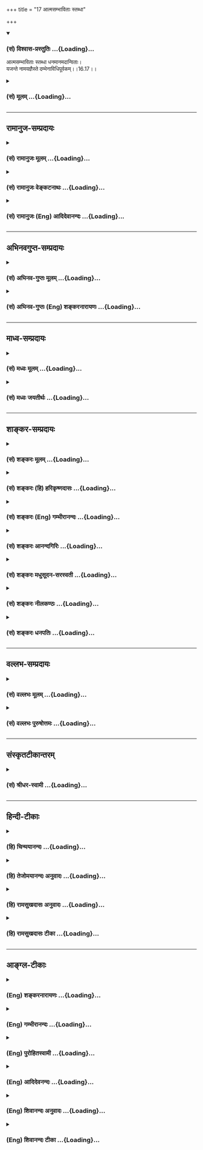 +++
title = "17 आत्मसम्भाविताः स्तब्धा"

+++
<div class="js_include" newlevelforh1="3" title="(सं) विश्वास-प्रस्तुतिः" unfilled url="/purANam/mahAbhAratam/06-bhIShma-parva/02-bhagavad-gItA-parva/saMskRtam/vishvAsa-prastutiH/16_daivAsura-sampad-vib/17_AtmasambhAvitAH_s.md">
<details open><summary><h3>(सं) विश्वास-प्रस्तुतिः ...{Loading}...</h3></summary>

आत्मसम्भाविताः स्तब्धा धनमानमदान्विताः।  
यजन्ते नामयज्ञैस्ते दम्भेनाविधिपूर्वकम्।।16.17।।
</details>
</div>
<div class="js_include collapsed" newlevelforh1="3" title="(सं) मूलम्" unfilled url="/purANam/mahAbhAratam/06-bhIShma-parva/02-bhagavad-gItA-parva/saMskRtam/mUlam/16_daivAsura-sampad-vib/17_AtmasambhAvitAH_s.md">
<details><summary><h3>(सं) मूलम् ...{Loading}...</h3></summary>

आत्मसम्भाविताः स्तब्धा धनमानमदान्विताः।  
यजन्ते नामयज्ञैस्ते दम्भेनाविधिपूर्वकम्।।16.17।।
</details>
</div>


_________________
## रामानुज-सम्प्रदायः
<div class="js_include collapsed" newlevelforh1="3" title="(सं) रामानुजः मूलम्" unfilled url="/purANam/mahAbhAratam/06-bhIShma-parva/02-bhagavad-gItA-parva/saMskRtam/rAmAnujaH/mUlam/16_daivAsura-sampad-vib/17_AtmasambhAvitAH_s.md">
<details><summary><h3>(सं) रामानुजः मूलम् ...{Loading}...</h3></summary>

।।16.17।।**आत्मसम्भाविताः** आत्मना एव सम्भाविताः आत्मना एव आत्मानं
सम्भावयन्ति इत्यर्थः। **स्तब्धाः** परिपूर्णं मन्यमाना न
किञ्चित्कुर्वाणाः; कथम् **धनमानमदान्विताः** -- धनेन विद्याभिजनाभिमानेन च
जनितमदान्विताः **नामयज्ञैः** नामप्रयोजनैः यष्टा इति नाममात्रप्रयोजनैः
यज्ञैः **यजन्ते;** तत् अपि **दम्भेन** हेतुना यष्टृत्वख्यापनाय;
**अविधिपूर्वकम्** अयथाचोदनं यजन्ते। ते च ईदृग्भूता यजन्ते इत्याह --

</details>
</div>
<div class="js_include collapsed" newlevelforh1="3" title="(सं) रामानुजः वेङ्कटनाथः" unfilled url="/purANam/mahAbhAratam/06-bhIShma-parva/02-bhagavad-gItA-parva/saMskRtam/rAmAnujaH/venkaTanAthaH/16_daivAsura-sampad-vib/17_AtmasambhAvitAH_s.md">
<details><summary><h3>(सं) रामानुजः वेङ्कटनाथः ...{Loading}...</h3></summary>

  
  
।।16.17।। आत्मसम्भाविताः इत्यत्र परसम्भावनाप्रसङ्गरहिततयाअब्भक्षः
इतिवदवधारणगर्भतामाह -- आत्मनैव सम्भाविता इति।
आत्मप्रशंसादिरूपदोषव्यक्त्यर्थमाहआत्मनैवात्मानमिति। परैः सम्भाविता अपि
हि सन्तो लज्जन्ते। स्तब्धताहेतुः -- परिपूर्णं मन्यमाना इति। न
किञ्चित्कुर्वाणा इति तुशब्दार्थः। किञ्चित् गुरुवन्दनादिकमपीत्यर्थः।
धनादिदृष्टसम्पत्तिमदेन अदृष्टवैकल्यतिरस्कार इति वक्तुं
पारलौकिकाप्रवृत्तिहेतुं शङ्कते -- कथमिति। विद्यामदो धनमदस्तृतीयोऽभिजनो
मदः \[म.भा.5।34।44\] इति सन्नियोगशिष्टत्वाद्धनस्यात्रोक्तेश्च
तत्समभिव्याहृतो मदहेतुर्मानो विद्याभिजननिबन्धन इत्याहविद्याभिजनाभिमानेन
चेति। नामसम्बन्धिनो यज्ञा नामयज्ञाः सम्बन्धश्चात्र
धर्मादिप्रयोजनाभिसन्धिव्युदासाय
फलफलिभावेनेत्यभिप्रायेणाऽऽहनामप्रयोजनैरिति। कीर्त्यादिष्वपि
नामशब्दप्रयोगात्तदभिसन्धेश्चदम्भेन इत्यादिना सिद्धेः संज्ञायां
प्रसिद्धिप्रकर्षादपहासार्थत्वौचित्याच्चयष्टेति
नाममात्रप्रयोजनैरित्युक्तम्। अत एवयज्ञसमाख्यामात्रम् न तु वस्तुतोऽसौ
यज्ञः इति व्याख्याऽपि मन्दा प्रदर्शिता अविधिपूर्वकत्वोक्त्यैव
तदर्थसिद्धेश्च। दम्भेन हेतुनेत्यभिसन्धिविषयस्य
हेतुत्वोक्तिः। यष्ट्टत्वख्यापनायेति तु विषयतः प्रयोजनतश्च तद्विवरणम्।
विधिरत्र विधायकं वाक्यम्। तदुक्तप्रकारपरित्यागोऽत्राविधिपूर्वकत्वमित्याह
-- अयथाचोदनमिति।  
  

</details>
</div>
<div class="js_include collapsed" newlevelforh1="3" title="(सं) रामानुजः (Eng) आदिदेवानन्दः" unfilled url="/purANam/mahAbhAratam/06-bhIShma-parva/02-bhagavad-gItA-parva/saMskRtam/rAmAnujaH/english/AdidevAnandaH/16_daivAsura-sampad-vib/17_AtmasambhAvitAH_s.md">
<details><summary><h3>(सं) रामानुजः (Eng) आदिदेवानन्दः ...{Loading}...</h3></summary>

16.17 They are held in 'high esteem by themselves'; the meaning is they
are full of the sense of self-esteem. They feel self-sufficient, viz.,
regarding themselves as perfect, they do nothing. How; They are
'possessed of the intoxication of wealth and pride,' viz., they are
intoxicated by wealth and pride of wealth, learning and descent. They
perform sacrifices in name only,' viz., they perform sacrifices for the
fame of it, the purpose being gaining fame as the performers of
sacrifice. These are performed for ostentation acutated with the motive
of becoming famous as the performers of sacrifices and not in accordance
with the proper rulesof the Sastras, viz., without regard to any
;ndment. Sri Krsna says that they perform sacrifices in the following
manner:

</details>
</div>


_________________
## अभिनवगुप्त-सम्प्रदायः
<div class="js_include collapsed" newlevelforh1="3" title="(सं) अभिनव-गुप्तः मूलम्" unfilled url="/purANam/mahAbhAratam/06-bhIShma-parva/02-bhagavad-gItA-parva/saMskRtam/abhinava-guptaH/mUlam/16_daivAsura-sampad-vib/17_AtmasambhAvitAH_s.md">
<details><summary><h3>(सं) अभिनव-गुप्तः मूलम् ...{Loading}...</h3></summary>

।।16.17 -- 16.20।। आत्मसंभाविता इत्यादि गतिमित्यन्तम्। यज्ञैर्यजन्ते नाम;
निष्फलमित्यर्थः। क्रोधेन हि सर्वं नश्यतीत्यर्थः। यद्वा नामयज्ञैः;
संज्ञामात्रेणैव +++(S; omit एव)+++ ये यज्ञाः तैः +++(S; omit तैः)+++। अथवा --
नामार्थं प्रसिद्ध्यर्थं ये यज्ञाः +++(omits ये यज्ञाः)+++ -- येन +++(S omits
येन)+++ यज्ञयाजी अयम् इति व्यपदेशो जायते -- ते दम्भपूर्वका एव; न तु फलन्ति।
क्रोधादिरूषितत्वादेव लोकान् द्विषन्तो मामेव द्विषन्ति। अहं वासुदेवो हि
सर्वावासः। आत्मनि च द्वेषवन्तः आत्मनो ( आत्मने) ह्यहितं निरयपातहेतुम्
आचरन्ति +++(S उपाचरन्ति)+++। तांश्चाहम् आसुरीष्वेव योनिषु क्षिपामि।

</details>
</div>
<div class="js_include collapsed" newlevelforh1="3" title="(सं) अभिनव-गुप्तः (Eng) शङ्करनारायणः" unfilled url="/purANam/mahAbhAratam/06-bhIShma-parva/02-bhagavad-gItA-parva/saMskRtam/abhinava-guptaH/english/shankaranArAyaNaH/16_daivAsura-sampad-vib/17_AtmasambhAvitAH_s.md">
<details><summary><h3>(सं) अभिनव-गुप्तः (Eng) शङ्करनारायणः ...{Loading}...</h3></summary>

16.17 See Coment under 16.20

</details>
</div>


_________________
## माध्व-सम्प्रदायः
<div class="js_include collapsed" newlevelforh1="3" title="(सं) मध्वः मूलम्" unfilled url="/purANam/mahAbhAratam/06-bhIShma-parva/02-bhagavad-gItA-parva/saMskRtam/madhvaH/mUlam/16_daivAsura-sampad-vib/17_AtmasambhAvitAH_s.md">
<details><summary><h3>(सं) मध्वः मूलम् ...{Loading}...</h3></summary>

।।16.17।। Sri Madhvacharya did not comment on this sloka.

</details>
</div>
<div class="js_include collapsed" newlevelforh1="3" title="(सं) मध्वः जयतीर्थः" unfilled url="/purANam/mahAbhAratam/06-bhIShma-parva/02-bhagavad-gItA-parva/saMskRtam/madhvaH/jayatIrthaH/16_daivAsura-sampad-vib/17_AtmasambhAvitAH_s.md">
<details><summary><h3>(सं) मध्वः जयतीर्थः ...{Loading}...</h3></summary>

।।16.17।। Sri Jayatirtha did not comment on this sloka.

</details>
</div>


_________________
## शाङ्कर-सम्प्रदायः
<div class="js_include collapsed" newlevelforh1="3" title="(सं) शङ्करः मूलम्" unfilled url="/purANam/mahAbhAratam/06-bhIShma-parva/02-bhagavad-gItA-parva/saMskRtam/shankaraH/mUlam/16_daivAsura-sampad-vib/17_AtmasambhAvitAH_s.md">
<details><summary><h3>(सं) शङ्करः मूलम् ...{Loading}...</h3></summary>

।।16.17।। --,**आत्मसंभाविताः** सर्वगुणविशिष्टतया आत्मनैव संभाविताः
आत्मसंभाविताः; न साधुभिः। **स्तब्धाः** अप्रणतात्मानः।
**धनमानमदान्विताः** धननिमित्तः मानः मदश्च; ताभ्यां धनमानमदाभ्याम्
अन्विताः। **यजन्ते नामयज्ञैः** नाममात्रैः यज्ञैः **ते दम्भेन**
धर्मध्वजितया **अविधिपूर्वकं** विधिविहिताङ्गेतिकर्तव्यतारहितम्।।

</details>
</div>
<div class="js_include collapsed" newlevelforh1="3" title="(सं) शङ्करः (हि) हरिकृष्णदासः" unfilled url="/purANam/mahAbhAratam/06-bhIShma-parva/02-bhagavad-gItA-parva/saMskRtam/shankaraH/hindI/harikRShNadAsaH/16_daivAsura-sampad-vib/17_AtmasambhAvitAH_s.md">
<details><summary><h3>(सं) शङ्करः (हि) हरिकृष्णदासः ...{Loading}...</h3></summary>

।।16.17।। और वे अपने आपको सर्वगुणसम्पन्न मानकर; आप ही अपनेको बड़ा
माननेवाले; साधु पुरुषोंद्वारा श्रेष्ठ न माने हुए; स्तब्ध -- विनयरहित;
धनमानमदान्वित -- धनहेतुक मान और मदसे युक्त पुरुष; पाखण्डसे; अर्थात्
धर्मध्वजीपनसे; अविधिपूर्वक -- विहित अंगकी कर्तव्यताके ज्ञानसे रहित केवल
नाममात्रके यज्ञोंद्वारा पूजन किया करते हैं।

</details>
</div>
<div class="js_include collapsed" newlevelforh1="3" title="(सं) शङ्करः (Eng) गम्भीरानन्दः" unfilled url="/purANam/mahAbhAratam/06-bhIShma-parva/02-bhagavad-gItA-parva/saMskRtam/shankaraH/english/gambhIrAnandaH/16_daivAsura-sampad-vib/17_AtmasambhAvitAH_s.md">
<details><summary><h3>(सं) शङ्करः (Eng) गम्भीरानन्दः ...{Loading}...</h3></summary>

16.17 Atma-sambhavitah, self-conceited, considering themselves by
themselves to be possessed of good alities-not considered to be so by
holy men; stabdhah, haughty, having minds that are not humble;
dhana-mana-mada-anvitah, filled with (anvita) the pride (mana) and
intoxication (mada) of wealth (dhana); te, they; yajnate, perform
sacrifices; namayajnaih, which are so in name only; dambhena, with
ostentation, with religious hypocricy; avidhi-purvakam, regardless of
the injunctions-without subsidiary rites and proper methods of
performance as enjoined.

</details>
</div>
<div class="js_include collapsed" newlevelforh1="3" title="(सं) शङ्करः आनन्दगिरिः" unfilled url="/purANam/mahAbhAratam/06-bhIShma-parva/02-bhagavad-gItA-parva/saMskRtam/shankaraH/AnandagiriH/16_daivAsura-sampad-vib/17_AtmasambhAvitAH_s.md">
<details><summary><h3>(सं) शङ्करः आनन्दगिरिः ...{Loading}...</h3></summary>

।।16.17।। ननु तेषामपि केषांचिद्वैदिके कर्मणि यागदानादौ
प्रवृत्तिप्रतिपत्तेरयुक्तं वैतरण्यादौ पतनमिति चेत्तत्राह -- **आत्मेति।**

</details>
</div>
<div class="js_include collapsed" newlevelforh1="3" title="(सं) शङ्करः मधुसूदन-सरस्वती" unfilled url="/purANam/mahAbhAratam/06-bhIShma-parva/02-bhagavad-gItA-parva/saMskRtam/shankaraH/madhusUdana-sarasvatI/16_daivAsura-sampad-vib/17_AtmasambhAvitAH_s.md">
<details><summary><h3>(सं) शङ्करः मधुसूदन-सरस्वती ...{Loading}...</h3></summary>

।।16.17।। ननु तेषामपि केषांचिद्वैदिके कर्मणि यागदानादौ
प्रवृत्तिदर्शनादयुक्तं नरके पतनमिति नेत्याह -- आत्मेति। सर्वगुणविशिष्टा
वयमित्यात्मनैव संभाविताः पूज्यतां प्रापिताः नतु साधुभिः कैश्चित्।
स्तब्धा अनम्राः। यतो धनमानमदान्विताः धननिमित्तो यो मान आत्मनि
पूज्यत्वातिशयाध्यासस्तन्निमित्तश्च यो मदः
परस्मिन्गुर्वादावप्यपूज्यत्वाभिमानस्ताभ्यामन्वितास्ते
नामयज्ञैर्नाममात्रैर्यज्ञैर्न तात्त्विकैर्दीक्षिताः
सोमयाजीत्यादिनाममात्रसंपादकैर्वा यज्ञैरविधिपूर्वकं
विहिताङ्गेतिकर्तव्यतारहितैर्दम्भेन धर्मध्वजितया नतु श्रद्धया,यजन्ते
अतस्तत्फलभाजो न भवन्तीत्यर्थः।

</details>
</div>
<div class="js_include collapsed" newlevelforh1="3" title="(सं) शङ्करः नीलकण्ठः" unfilled url="/purANam/mahAbhAratam/06-bhIShma-parva/02-bhagavad-gItA-parva/saMskRtam/shankaraH/nIlakaNThaH/16_daivAsura-sampad-vib/17_AtmasambhAvitAH_s.md">
<details><summary><h3>(सं) शङ्करः नीलकण्ठः ...{Loading}...</h3></summary>

।।16.17।। आत्मनैवात्मानं महान्तं मन्यन्ते ते आत्मसंभाविताः। स्तब्धाः
अप्रणताः। धननिमित्तो मानो गर्वो मद उन्मत्तता ताभ्यामन्विताः
धनमानमदान्विताः। नामयज्ञैर्नाममात्रैर्यज्ञैः। दम्भेन धर्मध्वजितया
अविधिपूर्वकं यथोक्तधनज्ञानस्वयमृत्विक्पत्न्यादिशुद्धिरहितं यजन्ते।

</details>
</div>
<div class="js_include collapsed" newlevelforh1="3" title="(सं) शङ्करः धनपतिः" unfilled url="/purANam/mahAbhAratam/06-bhIShma-parva/02-bhagavad-gItA-parva/saMskRtam/shankaraH/dhanapatiH/16_daivAsura-sampad-vib/17_AtmasambhAvitAH_s.md">
<details><summary><h3>(सं) शङ्करः धनपतिः ...{Loading}...</h3></summary>

।।16.17।। ननु तेषामपि केषांचिद्वैदिककर्मणि यागादौ प्रवृत्तिदर्शनात्कथं
सर्वेषां वैतरण्यादौ पतनमिति चेतत्राह। आत्मसंभाविताः सर्वगुणविशिष्ट
वयमित्यात्मनैवात्मनि संभाविताः पूज्यतां गताः नतु साधुभिः। स्तब्धाः
अप्रणतात्मानोऽनम्राः। धनमानमदान्विताः धननिमित्तो मानो मदश्च ताभ्यां
धनमानमदाभ्यां अन्विताः इदं भाष्यमुपलक्षणं धनमानोऽनम्राः। धनमानमदान्विताः
धननिमित्तो मानो मदश्च ताभ्यां धनमामदाभ्यां अन्विताः इदं भाष्यमुपलक्षणं
धनमाननिमित्तो यो मदः तेनान्विता इत्यस्यापि।
नामयज्ञैर्नाममात्रैर्यज्ञैस्ते यजन्ते। यतो दम्भेन
धर्मध्वजितयाऽविधिपूर्वकं विहितोङ्गेति कर्तव्यतापूर्वकं यथा न भवति
तथेत्यर्थः।

</details>
</div>


_________________
## वल्लभ-सम्प्रदायः
<div class="js_include collapsed" newlevelforh1="3" title="(सं) वल्लभः मूलम्" unfilled url="/purANam/mahAbhAratam/06-bhIShma-parva/02-bhagavad-gItA-parva/saMskRtam/vallabhaH/mUlam/16_daivAsura-sampad-vib/17_AtmasambhAvitAH_s.md">
<details><summary><h3>(सं) वल्लभः मूलम् ...{Loading}...</h3></summary>

।।16.17।। आत्मसम्भाविता इति। नामयज्ञैर्नाममात्रयज्ञैर्यजन्ति ते दम्भेन
तत्राप्यविधिपूर्वकम्।

</details>
</div>
<div class="js_include collapsed" newlevelforh1="3" title="(सं) वल्लभः पुरुषोत्तमः" unfilled url="/purANam/mahAbhAratam/06-bhIShma-parva/02-bhagavad-gItA-parva/saMskRtam/vallabhaH/puruShottamaH/16_daivAsura-sampad-vib/17_AtmasambhAvitAH_s.md">
<details><summary><h3>(सं) वल्लभः पुरुषोत्तमः ...{Loading}...</h3></summary>

  
  
।।16.17।। तत्र संसारविषयात्मके सुखे पतित्वा यत्कुर्वन्ति तेन च
यत्फलमनुभवन्ति तदाह -- आत्मेत्यादिचतुर्भिः। आत्मना स्वेनैव सम्भाविताः
स्वधर्माविष्कारेण लोकेषु उत्तमतां पूज्यतां नीताः; न तु भगवदीयैः अतएव
स्तब्धाः अनम्राः स्थाणुप्रायाः। किञ्च धनेन यो मानो मदश्च ताभ्यामन्विताः
युक्ताः। यद्वा धनमानमदैरन्विताः तादृशाः सन्तः नामयज्ञैः शब्दात्मकैः
प्रतिष्ठार्थमविधिपूर्वकं मदंशादिज्ञानाभावेन मद्भजनराहित्येन ते
पूर्वोक्ता आसुरा यज्ञादिकं कुर्वन्ति।  
  

</details>
</div>


_________________
## संस्कृतटीकान्तरम्
<div class="js_include collapsed" newlevelforh1="3" title="(सं) श्रीधर-स्वामी" unfilled url="/purANam/mahAbhAratam/06-bhIShma-parva/02-bhagavad-gItA-parva/saMskRtam/shrIdhara-svAmI/16_daivAsura-sampad-vib/17_AtmasambhAvitAH_s.md">
<details><summary><h3>(सं) श्रीधर-स्वामी ...{Loading}...</h3></summary>

।।16.17।। यक्ष्य इति च यस्तेषां मनोरथ उक्तः स केवलं दम्भाहंकारादिप्रधान
एव नतु सात्त्विक इत्यभिप्रायेणाह **--** **आत्मसंभाविता इति** द्वाभ्याम्।
आत्मनैव संभाविताः पूज्यतां नीताः नतु साधुभिः कैश्चित्। अतएव स्तब्धा
अनम्राः; धनेन यो मानो मदश्च ताभ्यामन्विताः सन्तो नाममात्रेण ये यज्ञास्ते
नामयज्ञाः। यद्वादीक्षितः सोमयाजी इत्येवमादिना नाममात्रप्रसिद्धये ये
यज्ञास्तैर्यजन्ते। कथम्। दम्भेन नतु श्रद्धया। अविधिपूर्वकं च यथा भवति
तथा।

</details>
</div>


_________________
## हिन्दी-टीकाः
<div class="js_include collapsed" newlevelforh1="3" title="(हि) चिन्मयानन्दः" unfilled url="/purANam/mahAbhAratam/06-bhIShma-parva/02-bhagavad-gItA-parva/hindI/chinmayAnandaH/16_daivAsura-sampad-vib/17_AtmasambhAvitAH_s.md">
<details><summary><h3>(हि) चिन्मयानन्दः ...{Loading}...</h3></summary>

।।16.17।। यज्ञ शब्द से वेदोक्त कर्मकाण्ड ही समझने की आवश्यकता नहीं है।
परन्तु जैसा कि गीता के ही तीसरे अध्याय में कहा गया था निस्वार्थभाव से
ईश्वर को अर्पण कर किये गये सभी सेवा कर्म यज्ञ ही कहलाते हैं। संक्षेप में
कहा जा सकता है कि कर्म ही पूजा है। जब कभी कोई व्यक्ति समाज सेवा या
राष्ट्र के कार्यक्षेत्र में प्रवेश करता है; तब यह आवश्यक नहीं कि वह सदैव
शुद्ध यज्ञ भावना से ही कर्म करता हो। यद्यपि अनेक राजनीतिक नेता और समाज
सेवक राष्ट्रोद्धार के लिए प्रयत्नशील दिखाई देते हैं; तथापि वस्तुस्थिति
यह है कि राष्ट्र में शान्ति; समृद्धि और सम्पन्नता का अभाव ही है। इसका
क्या कारण हो सकता है इसका कारण स्पष्ट है। जब आसुरी प्रकृति का व्यक्ति
अपने कार्यक्षेत्र में प्रवेश करता है; तब वह अपने सेवाभाव की घोषणा और
प्रदर्शन भी करता है। परन्तु; वास्तव में; निस्वार्थ सेवा कर पाना उसके मूल
स्वभाव के सर्वथा विपरीत होता है। समाज के ऐसे मित्र या सेवक नाममात्र के
लिए सेवादरूप यज्ञ करते हैं। अनजाने ही; उनके कर्म अभिमान से विषाक्त;
कामुकता से रंजित; गर्व से विकृत और इनके मिथ्या दर्शनशास्त्र से प्राय
दूषित होते हैं। इस प्रकार उनके सभी कर्मों का एकमात्र परिणाम दुख ही होता
है। ऐसे नीच लोग प्रतिदिन निम्नतर स्तर को प्राप्त होते जाते हैं

</details>
</div>
<div class="js_include collapsed" newlevelforh1="3" title="(हि) तेजोमयानन्दः अनुवादः" unfilled url="/purANam/mahAbhAratam/06-bhIShma-parva/02-bhagavad-gItA-parva/hindI/tejomayAnandaH/anuvAdaH/16_daivAsura-sampad-vib/17_AtmasambhAvitAH_s.md">
<details><summary><h3>(हि) तेजोमयानन्दः अनुवादः ...{Loading}...</h3></summary>

।।16.17।। अपने आप को ही श्रेष्ठ मानने वाले, स्तब्ध (गर्वयुक्त), धन और
मान के मद से युक्त लोग शास्त्रविधि से रहित केवल नाममात्र के यज्ञों
द्वारा दम्भपूर्वक यजन करते हैं।।

</details>
</div>
<div class="js_include collapsed" newlevelforh1="3" title="(हि) रामसुखदासः अनुवादः" unfilled url="/purANam/mahAbhAratam/06-bhIShma-parva/02-bhagavad-gItA-parva/hindI/rAmasukhadAsaH/anuvAdaH/16_daivAsura-sampad-vib/17_AtmasambhAvitAH_s.md">
<details><summary><h3>(हि) रामसुखदासः अनुवादः ...{Loading}...</h3></summary>

।।16.17।। अपनेको सबसे अधिक पूज्य माननेवाले, अकड़ रखनेवाले तथा धन और मानके
मदमें चूर रहनेवाले वे मनुष्य दम्भसे अविधिपूर्वक नाममात्रके यज्ञोंसे यजन
करते हैं।

</details>
</div>
<div class="js_include collapsed" newlevelforh1="3" title="(हि) रामसुखदासः टीका" unfilled url="/purANam/mahAbhAratam/06-bhIShma-parva/02-bhagavad-gItA-parva/hindI/rAmasukhadAsaH/TIkA/16_daivAsura-sampad-vib/17_AtmasambhAvitAH_s.md">
<details><summary><h3>(हि) रामसुखदासः टीका ...{Loading}...</h3></summary>

।।16.17।।***व्याख्या --***  **आत्मसम्भाविताः --** वे धन; मान; बड़ाई;
आदर आदिकी दृष्टिसे अपने मनसे ही अपनेआपको बड़ा मानते हैं; पूज्य समझते हैं
कि हमारे समान कोई नहीं है अतः हमारा पूजन होना चाहिये; हमारा आदर होना
चाहिये; हमारी प्रशंसा होनी चाहिये। वर्ण; आश्रम; विद्या; बुद्धि; पद;
अधिकार; योग्यता आदिमें हम सब तरहसे श्रेष्ठ हैं अतः सब लोगोंको हमारे
अनुकूल चलना चाहिये।**स्तब्धाः --** वे किसीके सामने नम्र नहीं होते; नमते
नहीं। कोई सन्तमहात्मा या अवतारी भगवान् ही सामने क्यों न आ जायँ; तो भी वे
उनको नमस्कार नहीं करेंगे। वे तो अपनेआपको ही ऊँचा समझते हैं; फिर किसके
सामने नम्रता करें और किसको नमस्कार करें कहीं किसी कारणसे परवश होकर
लोगोंके सामने झुकना भी पड़े; तो अभिमानसहित ही झुकेंगे। इस प्रकार उनमें
बहुत ज्यादा ऐंठअकड़ रहती है।**धनमानमदान्विताः --** वे धन और मानके मदसे
सदा चूर रहते हैं। उनमें धनका; अपने जनोंका; जमीनजायदाद और मकान आदिका मद
(नशा) होता है। इधरउधर पहचान हो जाती है; तो उसका भी उनके मनमें मद होता है
कि हमारी तो बड़ेबड़े मिनिस्टरोंतक पहचान है। हमारे पास ऐसी शक्ति है;
जिससे चाहे जो प्राप्त कर सकते हैं और चाहे जिसका नाश कर सकते हैं। इस
प्रकार धन और मान ही उनका सहारा होता है। इनका ही उन्हें नशा होता है; गरमी
होती है। अतः वे इनको ही श्रेष्ठ मानते हैं।**यजन्ते नामयज्ञैस्ते दम्भेन
--** वे लोग (पन्द्रहवें श्लोकमें आये **यक्ष्ये दास्यामि** पदोंके अनुसार)
दम्भपूर्वक नाममात्रके यज्ञ करते हैं। वे केवल लोगोंको दिखानेके लिये और
अपनी महिमाके लिये ही यज्ञ करते हैं; तथा इस भावसे करते हैं कि दूसरोंपर
असर पड़ जाय और वे हमारे प्रभावसे प्रभावित हो जायँ उनकी आँख खुल जाय कि हम
क्या हैं; उन्हें चेत हो जाय आदि। लोगोंमें हमारा नाम हो जाय; प्रसिद्धि हो
जाय; आदर हो जाय -- इसके लिये वे यज्ञके नामपर अपने नामका खूब प्रचार
करेंगे; अपने नामका छापा (पैम्फलेट) छपवायेंगे। ब्राह्मणोंके लिये भोजन
करेंगे; तो खीरमें कपूर डाल देंगे; जिससे वे अधिक न खा सकें क्योंकि उससे
खर्चा भी अधिक नहीं होगा और नाम भी हो जायगा। ऐसे ही पंक्तिमें भोजनके लिये
दोदो; चारचार; पाँचपाँच सकोरे और पत्तलें एक साथ परोस देंगे; जिससे उन
सकोरे और पत्तलेंको बाहर फेंकनेपर उनका ढेर लग जाय और लोगोंको यह पता चल
जाय कि ये कितने अच्छे व्यक्ति हैं; जिन्होंने इतने ब्राह्मणोंको भोजन
कराया है। इस प्रकार ये आसुरीसम्पदावालोंके भीतर भाव होते हैं और भावोंके
अनुसार ही उनके आचरण होते हैं। आसुरीसम्पत्तिवाले व्यक्ति शास्त्रोक्त यज्ञ;
दान; पूजन आदि कर्म तो करते हैं और उनके लिये पैसे भी खर्च करते हैं; पर
करते हैं शास्त्रविधिकी परवाह न करके और दम्भपूर्वक ही। मन्दिरोंमें जब कोई
मेलामहोत्सव हो और ज्यादा लोगोंके आनेकी उम्मीद हो तथा बड़ेबड़े धनी लोग
आनेवाले हों; तब मन्दिरको अच्छी तरह सजायेंगे; ठाकुरजीको खूब बढ़ियाबढ़िया
गहनेकपड़े पहनायेंगे; जिससे ज्यादा लोग आ जायँ और खूब भेंटचढ़ावा इकट्ठा हो
जाय। इस प्रकार ठाकुरजीका तो नाममात्रका पूजन होता है; पर वास्तवमें पूजन
होता है लोगोंका। ऐसे ही कोई मिनिस्टर या अफसर आनेवाला हो; तो उनको राजी
करनेके लिये ठाकुरजीको खूब सजायेंगे और जब वे मन्दिरमें आयेंगे; तब उनका
खूब आदरसत्कार करेंगे; उनको ठाकुरजीकी माला देंगे; प्रसाद (जो उनके लिये
विशेषरूपसे तैयार रखा रहता है) देंगे; इसलिये कि वे राजी हो जायँगे; तो
हमारे व्यापारमें; घरेलू कामोंमें हमारी सहायता करेंगे; मुकदमे आदिमें
हमारा पक्ष लेंगे; आदि। इन भावोंसे वे ठाकुरजीका जो पूजन करते हैं; वह तो
नाममात्रका पूजन है। वास्तवमें पूजन होता है -- अपने व्यापारका; घरेलू
कामोंका; लड़ाईझगड़ोंका क्योंकि उनका उद्देश्य ही वही
है। गौसेवीसंस्थासंचालक भी गोशालाओंमें प्रायः दूध देनेवाली स्वस्थ गायोंको
ही रखेंगे और उनको अधिक चारा देंगे पर लूलीलँगड़ी; अपाहिज; अन्धी और दूध न
देनेवाली गायोंको नहीं रखेंगे; तथा किसीको रखेंगे भी तो उसको दूध देनेवाली
गायोंकी अपेक्षा बहुत कम चारा देंगे। परन्तु हमारी गोशालामें कितना गोपालन
हो रहा है; इसकी असलियतकी तरफ खयाल न करके केवल लोगोंको दिखानेके लिये उसका
झूठा प्रचार करेंगे। छापा; लेख; विज्ञापन; पुस्तिका आदि छपवाकर बाँटेंगे;
जिससे पैसा तो अधिकसेअधिक आये; पर खर्चा कमसेकम हो। धार्मिक संस्थाओँमें भी
जो संचालक कहलाते हैं; वे प्रायः उन धार्मिक संस्थाओंके पैसोंसे अपने घरका
काम चलायेंगे। अपनेको नफा किस प्रकार हो; हमारी दूकान किस तरह चले; पैसे
कैसे मिलें -- इस प्रकार अपने स्वार्थको लेकर केवल दिखावटीपनसे सारा काम
करेंगे। प्रायः साधनभजन करनेवाले भी दूसरेको आता देखकर आसन लगाकर बैठ
जायँगे; भजनध्यान करने लग जायँगे; माला घुमाने लग जायँगे। परन्तु कोई
देखनेवाला न हो तो बातचीतमें लग जायँगे; ताशचौपड़ खेलेंगे अथवा सो जायँगे।
ऐसा जो साधनभजन होता है; वह केवल इसलिये कि दूसरे मुझे अच्छा मानें; भक्त
मानें और मेरी प्रशंसा करें; मेरा आदरसम्मान करें; मुझे पैसे मिलें;
लोगोंमें मेरा नाम हो जाय; आदि। इस प्रकार यह साधनभजन भगवान्का तो
नाममात्रके लिये होता है; पर वास्तवमें साधनभजन होता है अपने नामका; अपने
शरीरका; पैसोंका। इस प्रकार आसुरी प्रकृतिवालोंके विषयमें कहाँतक कहा जाय  
  
**अविधिपूर्वकम् --** वे आसुर मनुष्य शास्त्रविधिको तो मानते ही नहीं; सदा
शास्त्रनिषिद्ध काम करते हैं। वे यज्ञ; दान आदि तो करेंगे; पर उनको
विधिपूर्वक नहीं करेंगे। दान करेंगे तो सुपात्रको न देकर कुपात्रको देंगे।
कुपात्रोंके साथ ही एकता रखेंगे। इस प्रकार उलटेउलटे काम करेंगे। बुद्धि
सर्वथा विपरीत होनेके कारण उनको उलटी बात भी सुलटी ही दीखती है --
**सर्वार्थान् विपरीतांश्च** (गीता 18। 32)।

</details>
</div>


_________________
## आङ्ग्ल-टीकाः
<div class="js_include collapsed" newlevelforh1="3" title="(Eng) शङ्करनारायणः" unfilled url="/purANam/mahAbhAratam/06-bhIShma-parva/02-bhagavad-gItA-parva/english/shankaranArAyaNaH/16_daivAsura-sampad-vib/17_AtmasambhAvitAH_s.md">
<details><summary><h3>(Eng) शङ्करनारायणः ...{Loading}...</h3></summary>

16.17. Self-conceited, stubborn, filled with pride and arrogance of
wealth, they pretend to perform sacrifices with hypocricy, not following
injunction \[of the Vedas\].

</details>
</div>
<div class="js_include collapsed" newlevelforh1="3" title="(Eng) गम्भीरानन्दः" unfilled url="/purANam/mahAbhAratam/06-bhIShma-parva/02-bhagavad-gItA-parva/english/gambhIrAnandaH/16_daivAsura-sampad-vib/17_AtmasambhAvitAH_s.md">
<details><summary><h3>(Eng) गम्भीरानन्दः ...{Loading}...</h3></summary>

16.17 Self-conceited, haughty, filled with pride and intoxication of
wealth, they perform sacrifices which are so in name only, with
ostentation and regardless of the injunctions.

</details>
</div>
<div class="js_include collapsed" newlevelforh1="3" title="(Eng) पुरोहितस्वामी" unfilled url="/purANam/mahAbhAratam/06-bhIShma-parva/02-bhagavad-gItA-parva/english/purohitasvAmI/16_daivAsura-sampad-vib/17_AtmasambhAvitAH_s.md">
<details><summary><h3>(Eng) पुरोहितस्वामी ...{Loading}...</h3></summary>

16.17 Self-conceited, stubborn, rich, proud and insolent, they make a
display of their patronage, disregarding the rules of decency.

</details>
</div>
<div class="js_include collapsed" newlevelforh1="3" title="(Eng) आदिदेवनन्दः" unfilled url="/purANam/mahAbhAratam/06-bhIShma-parva/02-bhagavad-gItA-parva/english/AdidevanandaH/16_daivAsura-sampad-vib/17_AtmasambhAvitAH_s.md">
<details><summary><h3>(Eng) आदिदेवनन्दः ...{Loading}...</h3></summary>

16.17 Self-conceited, self-sufficient, possessed of the intoxication of
wealth and pride, they perform sacrifices in name only, with ostentation
and not according to the injunctions of the Sastras.

</details>
</div>
<div class="js_include collapsed" newlevelforh1="3" title="(Eng) शिवानन्दः अनुवादः" unfilled url="/purANam/mahAbhAratam/06-bhIShma-parva/02-bhagavad-gItA-parva/english/shivAnandaH/anuvAdaH/16_daivAsura-sampad-vib/17_AtmasambhAvitAH_s.md">
<details><summary><h3>(Eng) शिवानन्दः अनुवादः ...{Loading}...</h3></summary>

16.17 Self-conceited, stubborn, filled with the pride and intoxication
of wealth, they perform sacrifices in name out of ostentation, contrary
to scriptural ordinances.

</details>
</div>
<div class="js_include collapsed" newlevelforh1="3" title="(Eng) शिवानन्दः टीका" unfilled url="/purANam/mahAbhAratam/06-bhIShma-parva/02-bhagavad-gItA-parva/english/shivAnandaH/TIkA/16_daivAsura-sampad-vib/17_AtmasambhAvitAH_s.md">
<details><summary><h3>(Eng) शिवानन्दः टीका ...{Loading}...</h3></summary>

16.17 आत्मसम्भाविताः selfconceited; स्तब्धाः stubborn; धनमानमदान्विताः
filled with the pride and intoxication of wealth; यजन्ते (they) perform;
नामयज्ञैः sacrifices in name; ते they; दम्भेन out of ostentation;
अविधिपूर्वकम् contrary to scriptural ordinances.Commentary They are
puffed up with unbounded pride. They esteem themselves very highly. They
are not esteemed or honoured as such by the righteous or pious persons.
They have a very high opinion of their own greatness. They esteem
themselves as possessed of all the virtuous attributes. They are not
humble. They have no humility or meekness. Their minds are entirely
filled with a sense of their own importance. They treat others with
contempt. They think that others are inferior to them. They never bend
their heads and make prostrations to elders or superiors or spiritual
teachers and monks. They stand erect like a pillar or iron post;
intoxicated as they are with the wine of wealth. They pretend to perform
Yajnas.They do not care for an altar; a sacrifical bower or a receptacle
for the fire; or any of the proper materials to be used in the
sacrifices. They do not pay any attention to the prescribed rules. They
do sacrifices in order to increase their own fame. They will not hear
even the mentioning of the name of God or Brahmana. How can God or a
Brahmana attend their sacrifices They perform sacrifices without paying
attention to the several parts of them and the obligations enjoined in
the scriptural ordinances such as the recitation of the Mantras; worship
of the gods; giving of the fees; etc. They will not do the sacrifices
with reverence and faith. They want that all the people should say that
they are Somayajis (performers of the Soma sacrifice). They will not
attain the fruits of the sacrifice. There is no idea of service in them.
They perform sacrifice to deceive the world; but not out of sincerity
and faith.Mana Pride consists in supposing oneself worthy of a high
honour (on account of ones wealth or learning; etc.).Mada On account of
intoxication of wealth the wealthy man treats the Guru and other persons
who are worthy of being honoured; with contempt. Wealth and learning
turn their heads. This is Mada.

</details>
</div>
